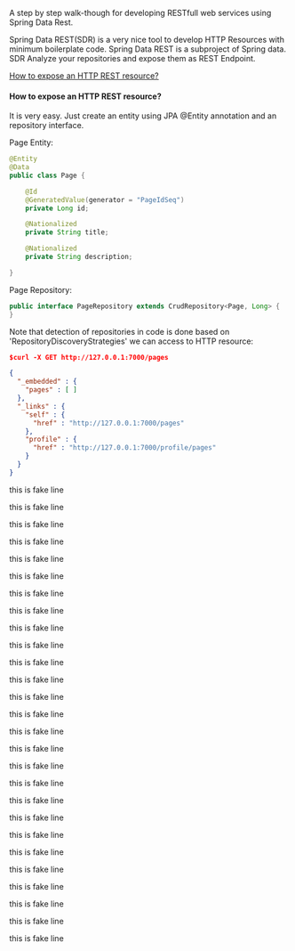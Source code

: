 A step by step walk-though for developing RESTfull web services using Spring Data Rest.  

Spring Data REST(SDR) is a very nice tool to develop HTTP Resources with minimum boilerplate code.
Spring Data REST is a subproject of Spring data. SDR Analyze your repositories and expose them as REST Endpoint.


[How to expose an HTTP REST resource?](https://github.com/amirtvk/SpringDataRest_StepByStep#how-to-expose-an-http-rest-resource)

#### How to expose an HTTP REST resource?

It is very easy. Just create an entity using JPA @Entity annotation and an repository interface.


Page Entity:
```java
@Entity
@Data
public class Page {

    @Id
    @GeneratedValue(generator = "PageIdSeq")
    private Long id;

    @Nationalized
    private String title;

    @Nationalized
    private String description;

}

```

Page Repository:
```java
public interface PageRepository extends CrudRepository<Page, Long> {
}
```
Note that detection of repositories in code is done based on 'RepositoryDiscoveryStrategies'
we can access to HTTP resource:
```json
$curl -X GET http://127.0.0.1:7000/pages

{
  "_embedded" : {
    "pages" : [ ]
  },
  "_links" : {
    "self" : {
      "href" : "http://127.0.0.1:7000/pages"
    },
    "profile" : {
      "href" : "http://127.0.0.1:7000/profile/pages"
    }
  }
}
```



this is fake line

this is fake line







this is fake line

this is fake line

this is fake line

this is fake line

this is fake line

this is fake line

this is fake line

this is fake line

this is fake line

this is fake line

this is fake line

this is fake line

this is fake line

this is fake line

this is fake line

this is fake line

this is fake line

this is fake line

this is fake line

this is fake line

this is fake line

this is fake line

this is fake line

this is fake line

this is fake line



